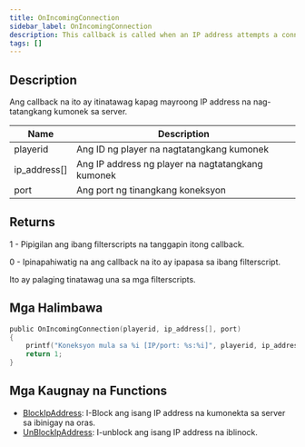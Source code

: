 ```yaml
---
title: OnIncomingConnection
sidebar_label: OnIncomingConnection
description: This callback is called when an IP address attempts a connection to the server.
tags: []
---
```


## Description

Ang callback na ito ay itinatawag kapag mayroong IP address na nag-tatangkang kumonek sa server.

| Name         | Description                                        |
| ------------ | -------------------------------------------------- |
| playerid     | Ang ID ng player na nagtatangkang kumonek          |
| ip_address[] | Ang IP address ng player na nagtatangkang kumonek  |
| port         | Ang port ng tinangkang koneksyon                   |

## Returns

1 - Pipigilan ang ibang filterscripts na tanggapin itong callback.

0 - Ipinapahiwatig na ang callback na ito ay ipapasa sa ibang filterscript.

Ito ay palaging tinatawag una sa mga filterscripts.

## Mga Halimbawa

```c
public OnIncomingConnection(playerid, ip_address[], port)
{
    printf("Koneksyon mula sa %i [IP/port: %s:%i]", playerid, ip_address, port);
    return 1;
}
```

## Mga Kaugnay na Functions

- [BlockIpAddress](../functions/BlockIpAddress.md): I-Block ang isang IP address na kumonekta sa server sa ibinigay na oras.
- [UnBlockIpAddress](../functions/UnBlockIpAddress.md): I-unblock ang isang IP address na iblinock.
